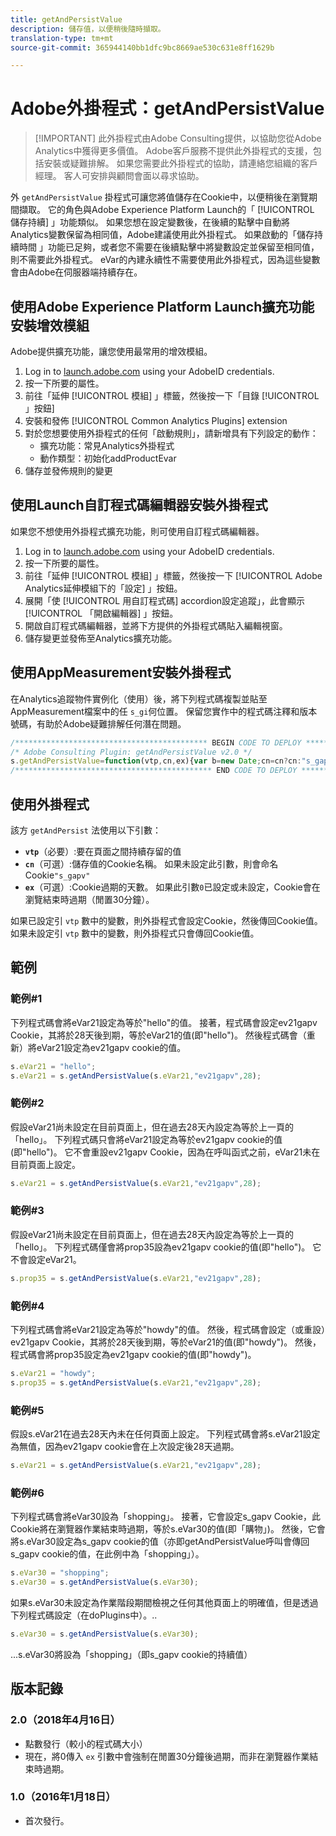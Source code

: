 ```yaml
---
title: getAndPersistValue
description: 儲存值，以便稍後隨時擷取。
translation-type: tm+mt
source-git-commit: 365944140bb1dfc9bc8669ae530c631e8ff1629b

---
```



# Adobe外掛程式：getAndPersistValue

> [!IMPORTANT] 此外掛程式由Adobe Consulting提供，以協助您從Adobe Analytics中獲得更多價值。 Adobe客戶服務不提供此外掛程式的支援，包括安裝或疑難排解。 如果您需要此外掛程式的協助，請連絡您組織的客戶經理。 客人可安排與顧問會面以尋求協助。

外 `getAndPersistValue` 掛程式可讓您將值儲存在Cookie中，以便稍後在瀏覽期間擷取。 它的角色與Adobe Experience Platform Launch的「 [!UICONTROL 儲存持續] 」功能類似。 如果您想在設定變數後，在後續的點擊中自動將Analytics變數保留為相同值，Adobe建議使用此外掛程式。 如果啟動的「儲存持續時間  」功能已足夠，或者您不需要在後續點擊中將變數設定並保留至相同值，則不需要此外掛程式。 eVar的內建永續性不需要使用此外掛程式，因為這些變數會由Adobe在伺服器端持續存在。

## 使用Adobe Experience Platform Launch擴充功能安裝增效模組

Adobe提供擴充功能，讓您使用最常用的增效模組。

1. Log in to [launch.adobe.com](https://launch.adobe.com) using your AdobeID credentials.
1. 按一下所要的屬性。
1. 前往「延伸 [!UICONTROL 模組] 」標籤，然後按一下「目錄 [!UICONTROL 」按鈕]
1. 安裝和發佈 [!UICONTROL Common Analytics Plugins] extension
1. 對於您想要使用外掛程式的任何「啟動規則」，請新增具有下列設定的動作：
   * 擴充功能：常見Analytics外掛程式
   * 動作類型：初始化addProductEvar
1. 儲存並發佈規則的變更

## 使用Launch自訂程式碼編輯器安裝外掛程式

如果您不想使用外掛程式擴充功能，則可使用自訂程式碼編輯器。

1. Log in to [launch.adobe.com](https://launch.adobe.com) using your AdobeID credentials.
1. 按一下所要的屬性。
1. 前往「延伸 [!UICONTROL 模組] 」標籤，然後按一下 [!UICONTROL Adobe Analytics延伸模組下的「設定] 」按鈕。
1. 展開「使 [!UICONTROL 用自訂程式碼] accordion設定追蹤」，此會顯示 [!UICONTROL 「開啟編輯器] 」按鈕。
1. 開啟自訂程式碼編輯器，並將下方提供的外掛程式碼貼入編輯視窗。
1. 儲存變更並發佈至Analytics擴充功能。

## 使用AppMeasurement安裝外掛程式

在Analytics追蹤物件實例化（使用）後，將下列程式碼複製並貼至AppMeasurement檔案中的任 `s_gi`何位置。 保留您實作中的程式碼注釋和版本號碼，有助於Adobe疑難排解任何潛在問題。

```js
/******************************************* BEGIN CODE TO DEPLOY *******************************************/
/* Adobe Consulting Plugin: getAndPersistValue v2.0 */
s.getAndPersistValue=function(vtp,cn,ex){var b=new Date;cn=cn?cn:"s_gapv";(ex=ex?ex:0)?b.setTime(b.getTime()+864E5*ex): b.setTime(b.getTime()+18E5);vtp||(vtp=this.c_r(cn));this.c_w(cn,vtp,b);return vtp};
/******************************************** END CODE TO DEPLOY ********************************************/
```

## 使用外掛程式

該方 `getAndPersist` 法使用以下引數：

* **`vtp`**（必要）:要在頁面之間持續存留的值
* **`cn`**（可選）:儲存值的Cookie名稱。 如果未設定此引數，則會命名Cookie`"s_gapv"`
* **`ex`**（可選）:Cookie過期的天數。 如果此引數`0`已設定或未設定，Cookie會在瀏覽結束時過期（閒置30分鐘）。

如果已設定引 `vtp` 數中的變數，則外掛程式會設定Cookie，然後傳回Cookie值。 如果未設定引 `vtp` 數中的變數，則外掛程式只會傳回Cookie值。

## 範例

### 範例#1

下列程式碼會將eVar21設定為等於&quot;hello&quot;的值。  接著，程式碼會設定ev21gapv Cookie，其將於28天後到期，等於eVar21的值(即&quot;hello&quot;)。  然後程式碼會（重新）將eVar21設定為ev21gapv cookie的值。

```js
s.eVar21 = "hello";
s.eVar21 = s.getAndPersistValue(s.eVar21,"ev21gapv",28);
```

### 範例#2

假設eVar21尚未設定在目前頁面上，但在過去28天內設定為等於上一頁的「hello」。   下列程式碼只會將eVar21設定為等於ev21gapv cookie的值(即&quot;hello&quot;)。  它不會重設ev21gapv Cookie，因為在呼叫函式之前，eVar21未在目前頁面上設定。

```js
s.eVar21 = s.getAndPersistValue(s.eVar21,"ev21gapv",28);
```

### 範例#3

假設eVar21尚未設定在目前頁面上，但在過去28天內設定為等於上一頁的「hello」。  下列程式碼僅會將prop35設為ev21gapv cookie的值(即&quot;hello&quot;)。  它不會設定eVar21。

```js
s.prop35 = s.getAndPersistValue(s.eVar21,"ev21gapv",28);
```

### 範例#4

下列程式碼會將eVar21設定為等於&quot;howdy&quot;的值。  然後，程式碼會設定（或重設）ev21gapv Cookie，其將於28天後到期，等於eVar21的值(即&quot;howdy&quot;)。  然後，程式碼會將prop35設定為ev21gapv cookie的值(即&quot;howdy&quot;)。

```js
s.eVar21 = "howdy";
s.prop35 = s.getAndPersistValue(s.eVar21,"ev21gapv",28);
```

### 範例#5

假設s.eVar21在過去28天內未在任何頁面上設定。  下列程式碼會將s.eVar21設定為無值，因為ev21gapv cookie會在上次設定後28天過期。

```js
s.eVar21 = s.getAndPersistValue(s.eVar21,"ev21gapv",28);
```

### 範例#6

下列程式碼會將eVar30設為「shopping」。  接著，它會設定s_gapv Cookie，此Cookie將在瀏覽器作業結束時過期，等於s.eVar30的值(即「購物」)。  然後，它會將s.eVar30設定為s_gapv cookie的值（亦即getAndPersistValue呼叫會傳回s_gapv cookie的值，在此例中為「shopping」）。

```js
s.eVar30 = "shopping";
s.eVar30 = s.getAndPersistValue(s.eVar30);
```

如果s.eVar30未設定為作業階段期間檢視之任何其他頁面上的明確值，但是透過下列程式碼設定（在doPlugins中）。..

```js
s.eVar30 = s.getAndPersistValue(s.eVar30);
```

...s.eVar30將設為「shopping」（即s_gapv cookie的持續值）

## 版本記錄

### 2.0（2018年4月16日）

* 點數發行（較小的程式碼大小）
* 現在，將0傳入 `ex` 引數中會強制在閒置30分鐘後過期，而非在瀏覽器作業結束時過期。

### 1.0（2016年1月18日）

* 首次發行。

